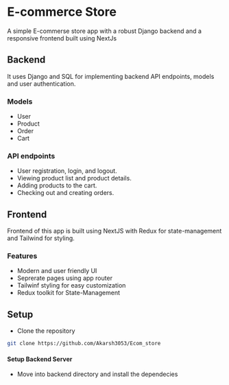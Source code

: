 # E-commerce Store 
A simple E-commerse store app with a robust Django backend and a responsive frontend built using NextJs

## Backend 
It uses Django and SQL for implementing backend API endpoints, models and user authentication.

### Models 
- User
- Product
- Order
- Cart

### API endpoints
- User registration, login, and logout.
- Viewing product list and product details.
- Adding products to the cart.
- Checking out and creating orders.


## Frontend
Frontend of this app is built using NextJS with Redux for state-management and Tailwind for styling.

### Features 
- Modern and user friendly UI
- Seprerate pages using app router
- Tailwinf styling for easy customization
- Redux toolkit for State-Management


## Setup
- Clone the repository
```bash
git clone https://github.com/Akarsh3053/Ecom_store
```
#### Setup Backend Server
- Move into backend directory and install the dependecies